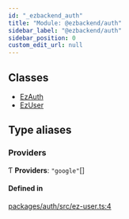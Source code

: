 ```yaml
---
id: "_ezbackend_auth"
title: "Module: @ezbackend/auth"
sidebar_label: "@ezbackend/auth"
sidebar_position: 0
custom_edit_url: null
---
```


## Classes

- [EzAuth](../classes/_ezbackend_auth.EzAuth)
- [EzUser](../classes/_ezbackend_auth.EzUser)

## Type aliases

### Providers

Ƭ **Providers**: ``"google"``[]

#### Defined in

[packages/auth/src/ez-user.ts:4](https://github.com/kapydev/ezbackend/blob/345dd45/packages/auth/src/ez-user.ts#L4)
